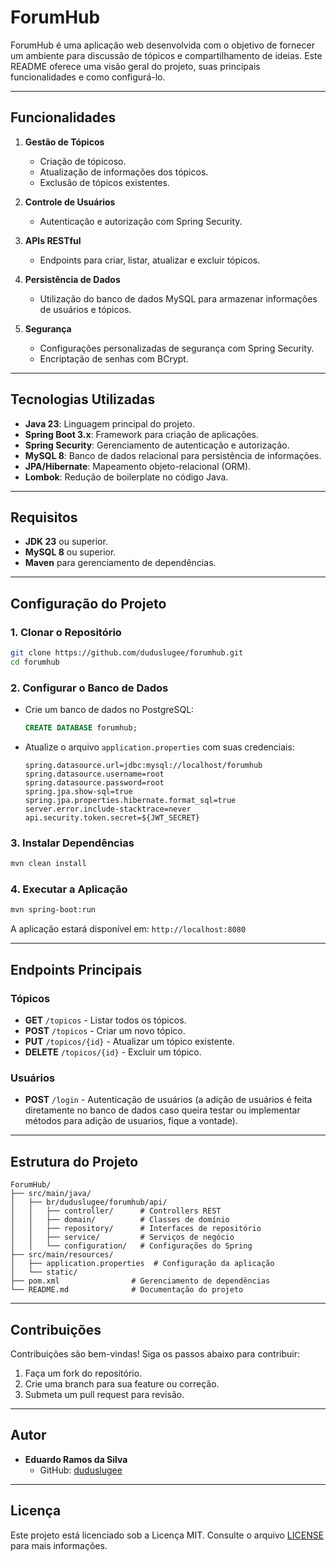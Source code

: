 # ForumHub

ForumHub é uma aplicação web desenvolvida com o objetivo de fornecer um ambiente para discussão de tópicos e compartilhamento de ideias. Este README oferece uma visão geral do projeto, suas principais funcionalidades e como configurá-lo.

---

## Funcionalidades

1. **Gestão de Tópicos**
   - Criação de tópicoso.
   - Atualização de informações dos tópicos.
   - Exclusão de tópicos existentes.

2. **Controle de Usuários**
   - Autenticação e autorização com Spring Security.

3. **APIs RESTful**
   - Endpoints para criar, listar, atualizar e excluir tópicos.

4. **Persistência de Dados**
   - Utilização do banco de dados MySQL para armazenar informações de usuários e tópicos.

5. **Segurança**
   - Configurações personalizadas de segurança com Spring Security.
   - Encriptação de senhas com BCrypt.

---

## Tecnologias Utilizadas

- **Java 23**: Linguagem principal do projeto.
- **Spring Boot 3.x**: Framework para criação de aplicações.
- **Spring Security**: Gerenciamento de autenticação e autorização.
- **MySQL 8**: Banco de dados relacional para persistência de informações.
- **JPA/Hibernate**: Mapeamento objeto-relacional (ORM).
- **Lombok**: Redução de boilerplate no código Java.

---

## Requisitos

- **JDK 23** ou superior.
- **MySQL 8** ou superior.
- **Maven** para gerenciamento de dependências.

---

## Configuração do Projeto

### 1. Clonar o Repositório
```bash
git clone https://github.com/duduslugee/forumhub.git
cd forumhub
```

### 2. Configurar o Banco de Dados
- Crie um banco de dados no PostgreSQL:
  ```sql
  CREATE DATABASE forumhub;
  ```
- Atualize o arquivo `application.properties` com suas credenciais:
  ```properties
  spring.datasource.url=jdbc:mysql://localhost/forumhub
  spring.datasource.username=root
  spring.datasource.password=root
  spring.jpa.show-sql=true
  spring.jpa.properties.hibernate.format_sql=true
  server.error.include-stacktrace=never
  api.security.token.secret=${JWT_SECRET}
  ```

### 3. Instalar Dependências
```bash
mvn clean install
```

### 4. Executar a Aplicação
```bash
mvn spring-boot:run
```

A aplicação estará disponível em: `http://localhost:8080`

---

## Endpoints Principais

### Tópicos
- **GET** `/topicos` - Listar todos os tópicos.
- **POST** `/topicos` - Criar um novo tópico.
- **PUT** `/topicos/{id}` - Atualizar um tópico existente.
- **DELETE** `/topicos/{id}` - Excluir um tópico.

### Usuários
- **POST** `/login` - Autenticação de usuários (a adição de usuários é feita diretamente no banco de dados caso queira testar ou implementar métodos para adição de usuarios, fique a vontade).


---

## Estrutura do Projeto

```
ForumHub/
├── src/main/java/
│   ├── br/duduslugee/forumhub/api/
│   │   ├── controller/      # Controllers REST
│   │   ├── domain/          # Classes de domínio
│   │   ├── repository/      # Interfaces de repositório
│   │   ├── service/         # Serviços de negócio
│   │   └── configuration/   # Configurações do Spring
├── src/main/resources/
│   ├── application.properties  # Configuração da aplicação
│   └── static/                 
├── pom.xml                # Gerenciamento de dependências
└── README.md              # Documentação do projeto
```

---

## Contribuições
Contribuições são bem-vindas! Siga os passos abaixo para contribuir:

1. Faça um fork do repositório.
2. Crie uma branch para sua feature ou correção.
3. Submeta um pull request para revisão.

---

## Autor

- **Eduardo Ramos da Silva**
  - GitHub: [duduslugee](https://github.com/duduslugee)

---

## Licença

Este projeto está licenciado sob a Licença MIT. Consulte o arquivo [LICENSE](LICENSE) para mais informações.

